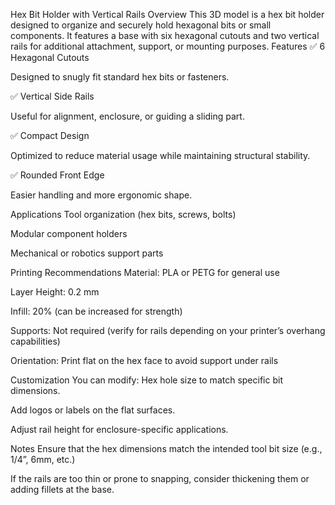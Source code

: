 
Hex Bit Holder with Vertical Rails
Overview
This 3D model is a hex bit holder designed to organize and securely hold hexagonal bits or small components. It features a base with six hexagonal cutouts and two vertical rails for additional attachment, support, or mounting purposes.
Features
✅ 6 Hexagonal Cutouts

 Designed to snugly fit standard hex bits or fasteners.


✅ Vertical Side Rails

 Useful for alignment, enclosure, or guiding a sliding part.


✅ Compact Design

 Optimized to reduce material usage while maintaining structural stability.


✅ Rounded Front Edge

 Easier handling and more ergonomic shape.


Applications
Tool organization (hex bits, screws, bolts)


Modular component holders


Mechanical or robotics support parts


Printing Recommendations
Material: PLA or PETG for general use


Layer Height: 0.2 mm


Infill: 20% (can be increased for strength)


Supports: Not required (verify for rails depending on your printer’s overhang capabilities)


Orientation: Print flat on the hex face to avoid support under rails


Customization
You can modify:
Hex hole size to match specific bit dimensions.


Add logos or labels on the flat surfaces.


Adjust rail height for enclosure-specific applications.


Notes
Ensure that the hex dimensions match the intended tool bit size (e.g., 1/4”, 6mm, etc.)


If the rails are too thin or prone to snapping, consider thickening them or adding fillets at the base.



